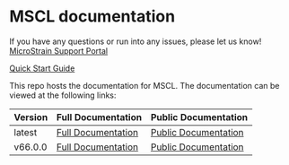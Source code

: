 # MSCL documentation

If you have any questions or run into any issues, please let us know! [MicroStrain Support Portal](https://support.microstrain.com)

[Quick Start Guide](https://lord-microstrain.github.io/MSCL_documentation/Getting_Started)

This repo hosts the documentation for MSCL. The documentation can be viewed at the following links:

| Version | Full Documentation                                                                                | Public Documentation                                                                            |
|---------|---------------------------------------------------------------------------------------------------|-------------------------------------------------------------------------------------------------|
| latest  | [Full Documentation](https://lord-microstrain.github.io/MSCL_documentation/latest/MSCL_API_Docs)  | [Public Documentation](https://lord-microstrain.github.io/MSCL_documentation/latest/MSCL_Docs)  |
| v66.0.0 | [Full Documentation](https://lord-microstrain.github.io/MSCL_documentation/v66.0.0/MSCL_API_Docs) | [Public Documentation](https://lord-microstrain.github.io/MSCL_documentation/v66.0.0/MSCL_Docs) |
